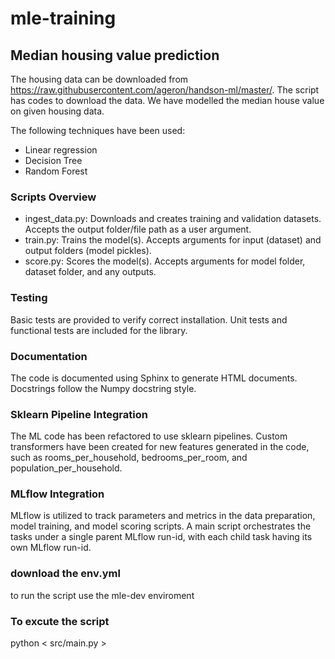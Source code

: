 # mle-training
## Median housing value prediction

The housing data can be downloaded from https://raw.githubusercontent.com/ageron/handson-ml/master/. The script has codes to download the data. We have modelled the median house value on given housing data. 

The following techniques have been used: 

 - Linear regression
 - Decision Tree
 - Random Forest

### Scripts Overview
- ingest_data.py: Downloads and creates training and validation datasets. Accepts the output folder/file path as a user argument.
- train.py: Trains the model(s). Accepts arguments for input (dataset) and output folders (model pickles).
- score.py: Scores the model(s). Accepts arguments for model folder, dataset folder, and any outputs.

### Testing
Basic tests are provided to verify correct installation. Unit tests and functional tests are included for the library.

### Documentation
The code is documented using Sphinx to generate HTML documents. Docstrings follow the Numpy docstring style.

### Sklearn Pipeline Integration
The ML code has been refactored to use sklearn pipelines. Custom transformers have been created for new features generated in the code, such as rooms_per_household, bedrooms_per_room, and population_per_household.

### MLflow Integration
MLflow is utilized to track parameters and metrics in the data preparation, model training, and model scoring scripts. A main script orchestrates the tasks under a single parent MLflow run-id, with each child task having its own MLflow run-id.

### download the env.yml 
to run the script use the mle-dev enviroment

### To excute the script
python < src/main.py >
